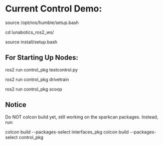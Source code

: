 # Current Control Demo:
source /opt/ros/humble/setup.bash

cd lunabotics_ros2_ws/

source install/setup.bash

## For Starting Up Nodes:

ros2 run control_pkg testcontrol.py

ros2 run control_pkg drivetrain

ros2 run control_pkg scoop


## Notice
Do NOT colcon build yet, still working on the sparkcan packages. Instead, run:

colcon build --packages-select interfaces_pkg
colcon build --packages-select control_pkg
